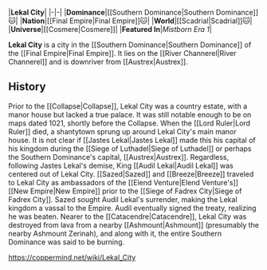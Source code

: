 |**Lekal City**|
|-|-|
|**Dominance**|[[Southern Dominance\|Southern Dominance]]🐱︎|
|**Nation**|[[Final Empire\|Final Empire]]🐱︎|
|**World**|[[Scadrial\|Scadrial]]🐱︎|
|**Universe**|[[Cosmere\|Cosmere]]|
|**Featured In**|*Mistborn Era 1*|

**Lekal City** is a city in the [[Southern Dominance\|Southern Dominance]] of the [[Final Empire\|Final Empire]]. It lies on the [[River Channerel\|River Channerel]] and is downriver from [[Austrex\|Austrex]].

## History
Prior to the [[Collapse\|Collapse]], Lekal City was a country estate, with a manor house but lacked a true palace. It was still notable enough to be on maps dated 1021, shortly before the Collapse. When the [[Lord Ruler\|Lord Ruler]] died, a shantytown sprung up around Lekal City's main manor house.
It is not clear if [[Jastes Lekal\|Jastes Lekal]] made this his capital of his kingdom during the [[Siege of Luthadel\|Siege of Luthadel]] or perhaps the Southern Dominance's capital, [[Austrex\|Austrex]]. Regardless, following Jastes Lekal's demise, King [[Audil Lekal\|Audil Lekal]] was centered out of Lekal City.
[[Sazed\|Sazed]] and [[Breeze\|Breeze]] traveled to Lekal City as ambassadors of the [[Elend Venture\|Elend Venture's]] [[New Empire\|New Empire]] prior to the [[Siege of Fadrex City\|Siege of Fadrex City]]. Sazed sought Audil Lekal's surrender, making the Lekal kingdom a vassal to the Empire. Audil eventually signed the treaty, realizing he was beaten.
Nearer to the [[Catacendre\|Catacendre]], Lekal City was destroyed from lava from a nearby [[Ashmount\|Ashmount]] (presumably the nearby Ashmount Zerinah), and along with it, the entire Southern Dominance was said to be burning.



https://coppermind.net/wiki/Lekal_City